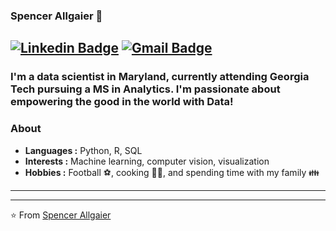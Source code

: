 ### Spencer Allgaier :wave:
[![Linkedin Badge](https://img.shields.io/badge/-Spencer_Allgaier-blue?style=flat-square&logo=Linkedin&logoColor=white&link=https://www.linkedin.com/in/spencer-allgaier-440146a1//)](https://www.linkedin.com/in/spencer-allgaier-440146a1/) [![Gmail Badge](https://img.shields.io/badge/-sallgaier96@gmail.com-c14438?style=flat-square&logo=Gmail&logoColor=white&link=mailto:sallgaier96@gmail.com)](mailto:sallgaier96@gmail.com)
---------------------------------------------------------------------------------------------------------------------------------------------------------------------------------
### I'm a data scientist in Maryland, currently attending Georgia Tech pursuing a MS in Analytics. I'm passionate about empowering the good in the world with Data!
### About

-  **Languages :** Python, R, SQL
-  **Interests :** Machine learning, computer vision, visualization
-  **Hobbies :** Football :soccer:, cooking :cook:, and spending time with my family :family:

---------------------------------------------------------------------------------------------------------------------------------------------------------------------------------

---------------------------------------------------------------------------------------------------------------------------------------------------------------------------------


⭐️ From [Spencer Allgaier](https://github.com/SAllgaier96)

